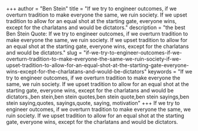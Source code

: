 +++
author = "Ben Stein"
title = "If we try to engineer outcomes, if we overturn tradition to make everyone the same, we ruin society. If we upset tradition to allow for an equal shot at the starting gate, everyone wins, except for the charlatans and would be dictators."
description = "the best Ben Stein Quote: If we try to engineer outcomes, if we overturn tradition to make everyone the same, we ruin society. If we upset tradition to allow for an equal shot at the starting gate, everyone wins, except for the charlatans and would be dictators."
slug = "if-we-try-to-engineer-outcomes-if-we-overturn-tradition-to-make-everyone-the-same-we-ruin-society-if-we-upset-tradition-to-allow-for-an-equal-shot-at-the-starting-gate-everyone-wins-except-for-the-charlatans-and-would-be-dictators"
keywords = "If we try to engineer outcomes, if we overturn tradition to make everyone the same, we ruin society. If we upset tradition to allow for an equal shot at the starting gate, everyone wins, except for the charlatans and would be dictators.,ben stein,ben stein quotes,ben stein quote,ben stein sayings,ben stein saying,quotes, sayings,quote, saying, motivation"
+++
If we try to engineer outcomes, if we overturn tradition to make everyone the same, we ruin society. If we upset tradition to allow for an equal shot at the starting gate, everyone wins, except for the charlatans and would be dictators.
